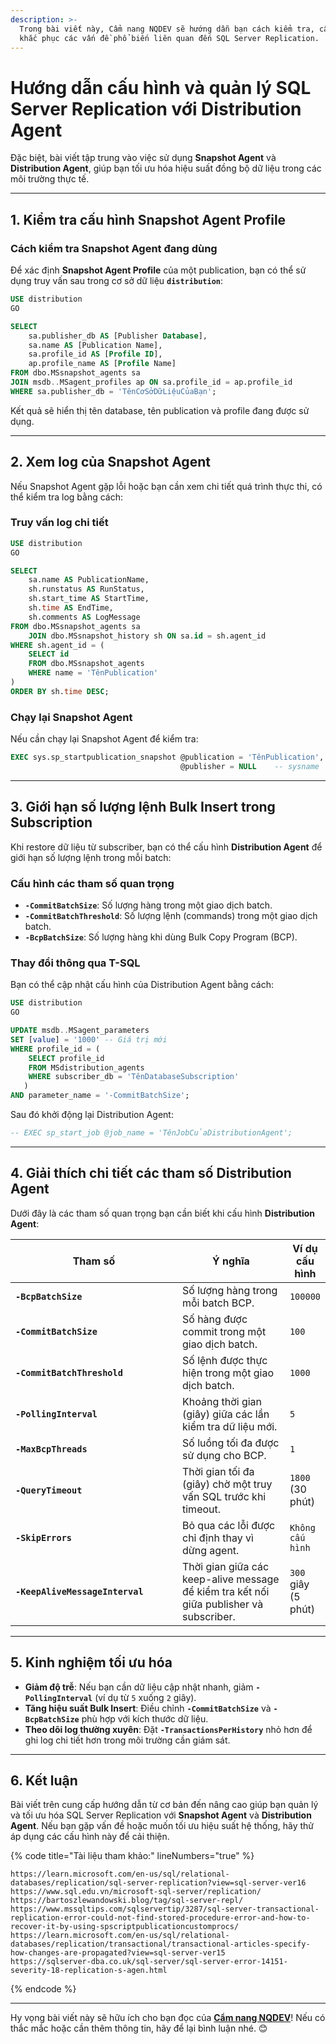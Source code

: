 ```yaml
---
description: >-
  Trong bài viết này, Cẩm nang NQDEV sẽ hướng dẫn bạn cách kiểm tra, cấu hình và
  khắc phục các vấn đề phổ biến liên quan đến SQL Server Replication.
---
```


# Hướng dẫn cấu hình và quản lý SQL Server Replication với Distribution Agent

Đặc biệt, bài viết tập trung vào việc sử dụng **Snapshot Agent** và **Distribution Agent**, giúp bạn tối ưu hóa hiệu suất đồng bộ dữ liệu trong các môi trường thực tế.

***

## 1. **Kiểm tra cấu hình Snapshot Agent Profile**

### **Cách kiểm tra Snapshot Agent đang dùng**

Để xác định **Snapshot Agent Profile** của một publication, bạn có thể sử dụng truy vấn sau trong cơ sở dữ liệu **`distribution`**:

```sql
USE distribution
GO

SELECT 
    sa.publisher_db AS [Publisher Database],
    sa.name AS [Publication Name],
    sa.profile_id AS [Profile ID],
    ap.profile_name AS [Profile Name]
FROM dbo.MSsnapshot_agents sa
JOIN msdb..MSagent_profiles ap ON sa.profile_id = ap.profile_id
WHERE sa.publisher_db = 'TênCơSởDữLiệuCủaBạn';
```

Kết quả sẽ hiển thị tên database, tên publication và profile đang được sử dụng.

***

## 2. **Xem log của Snapshot Agent**

Nếu Snapshot Agent gặp lỗi hoặc bạn cần xem chi tiết quá trình thực thi, có thể kiểm tra log bằng cách:

### **Truy vấn log chi tiết**

```sql
USE distribution
GO

SELECT 
    sa.name AS PublicationName,
    sh.runstatus AS RunStatus,
    sh.start_time AS StartTime,
    sh.time AS EndTime,
    sh.comments AS LogMessage
FROM dbo.MSsnapshot_agents sa
    JOIN dbo.MSsnapshot_history sh ON sa.id = sh.agent_id
WHERE sh.agent_id = (
    SELECT id 
    FROM dbo.MSsnapshot_agents
    WHERE name = 'TênPublication'
)
ORDER BY sh.time DESC;
```

### **Chạy lại Snapshot Agent**

Nếu cần chạy lại Snapshot Agent để kiểm tra:

```sql
EXEC sys.sp_startpublication_snapshot @publication = 'TênPublication', -- sysname
                                      @publisher = NULL    -- sysname
```

***

## 3. **Giới hạn số lượng lệnh Bulk Insert trong Subscription**

Khi restore dữ liệu từ subscriber, bạn có thể cấu hình **Distribution Agent** để giới hạn số lượng lệnh trong mỗi batch:

### **Cấu hình các tham số quan trọng**

* **`-CommitBatchSize`**: Số lượng hàng trong một giao dịch batch.
* **`-CommitBatchThreshold`**: Số lượng lệnh (commands) trong một giao dịch batch.
* **`-BcpBatchSize`**: Số lượng hàng khi dùng Bulk Copy Program (BCP).

### **Thay đổi thông qua T-SQL**

Bạn có thể cập nhật cấu hình của Distribution Agent bằng cách:

```sql
USE distribution
GO

UPDATE msdb..MSagent_parameters
SET [value] = '1000' -- Giá trị mới
WHERE profile_id = (
    SELECT profile_id 
    FROM MSdistribution_agents 
    WHERE subscriber_db = 'TênDatabaseSubscription'
   )
AND parameter_name = '-CommitBatchSize';
```

Sau đó khởi động lại Distribution Agent:

```sql
-- EXEC sp_start_job @job_name = 'TênJobCủaDistributionAgent';
```

***

## 4. **Giải thích chi tiết các tham số Distribution Agent**

Dưới đây là các tham số quan trọng bạn cần biết khi cấu hình **Distribution Agent**:

<table><thead><tr><th width="321">Tham số</th><th width="247">Ý nghĩa</th><th>Ví dụ cấu hình</th></tr></thead><tbody><tr><td><strong><code>-BcpBatchSize</code></strong></td><td>Số lượng hàng trong mỗi batch BCP.</td><td><code>100000</code></td></tr><tr><td><strong><code>-CommitBatchSize</code></strong></td><td>Số hàng được commit trong một giao dịch batch.</td><td><code>100</code></td></tr><tr><td><strong><code>-CommitBatchThreshold</code></strong></td><td>Số lệnh được thực hiện trong một giao dịch batch.</td><td><code>1000</code></td></tr><tr><td><strong><code>-PollingInterval</code></strong></td><td>Khoảng thời gian (giây) giữa các lần kiểm tra dữ liệu mới.</td><td><code>5</code></td></tr><tr><td><strong><code>-MaxBcpThreads</code></strong></td><td>Số luồng tối đa được sử dụng cho BCP.</td><td><code>1</code></td></tr><tr><td><strong><code>-QueryTimeout</code></strong></td><td>Thời gian tối đa (giây) chờ một truy vấn SQL trước khi timeout.</td><td><code>1800</code> (30 phút)</td></tr><tr><td><strong><code>-SkipErrors</code></strong></td><td>Bỏ qua các lỗi được chỉ định thay vì dừng agent.</td><td><code>Không cấu hình</code></td></tr><tr><td><strong><code>-KeepAliveMessageInterval</code></strong></td><td>Thời gian giữa các keep-alive message để kiểm tra kết nối giữa publisher và subscriber.</td><td><code>300</code> giây (5 phút)</td></tr></tbody></table>

***

## 5. **Kinh nghiệm tối ưu hóa**

* **Giảm độ trễ**: Nếu bạn cần dữ liệu cập nhật nhanh, giảm **`-PollingInterval`** (ví dụ từ `5` xuống `2` giây).
* **Tăng hiệu suất Bulk Insert**: Điều chỉnh **`-CommitBatchSize`** và **`-BcpBatchSize`** phù hợp với kích thước dữ liệu.
* **Theo dõi log thường xuyên**: Đặt **`-TransactionsPerHistory`** nhỏ hơn để ghi log chi tiết hơn trong môi trường cần giám sát.

***

## 6. **Kết luận**

Bài viết trên cung cấp hướng dẫn từ cơ bản đến nâng cao giúp bạn quản lý và tối ưu hóa SQL Server Replication với **Snapshot Agent** và **Distribution Agent**. Nếu bạn gặp vấn đề hoặc muốn tối ưu hiệu suất hệ thống, hãy thử áp dụng các cấu hình này để cải thiện.

{% code title="Tài liệu tham khảo:" lineNumbers="true" %}
```http
https://learn.microsoft.com/en-us/sql/relational-databases/replication/sql-server-replication?view=sql-server-ver16
https://www.sql.edu.vn/microsoft-sql-server/replication/
https://bartoszlewandowski.blog/tag/sql-server-repl/
https://www.mssqltips.com/sqlservertip/3287/sql-server-transactional-replication-error-could-not-find-stored-procedure-error-and-how-to-recover-it-by-using-spscriptpublicationcustomprocs/
https://learn.microsoft.com/en-us/sql/relational-databases/replication/transactional/transactional-articles-specify-how-changes-are-propagated?view=sql-server-ver15
https://sqlserver-dba.co.uk/sql-server/sql-server-error-14151-severity-18-replication-s-agen.html

```
{% endcode %}

***

Hy vọng bài viết này sẽ hữu ích cho bạn đọc của [**Cẩm nang NQDEV**](https://app.gitbook.com/o/ZnO3U2gDjowIXUi3yNwm/s/riO9WU3lEu4DXKD3d9zp/)! Nếu có thắc mắc hoặc cần thêm thông tin, hãy để lại bình luận nhé. 😊
